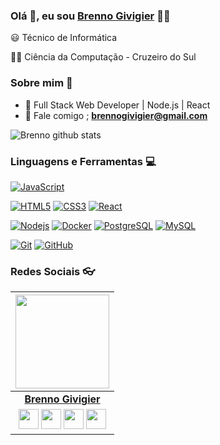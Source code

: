 
### Olá 👋, eu sou [Brenno Givigier]() 👨‍💻



:smiley: Técnico de Informática

👨‍🎓 Ciência da Computação - Cruzeiro do Sul

### Sobre mim :eyes:

- :dart: Full Stack Web Developer | Node.js | React   
- :e-mail: Fale comigo ; **[brennogivigier@gmail.com](brennogivigier@gmail.com)**

![Brenno github stats](https://github-readme-stats.vercel.app/api?username=brennogf&show_icons=true&hide_border=true)

### Linguagens e Ferramentas :computer:

[![JavaScript](https://img.shields.io/badge/-JavaScript-black?style=flat&logo=javascript&link=https://github.com/brennogf)](https://github.com/brennogf) 

[![HTML5](https://img.shields.io/badge/-HTML5-E34F26?style=flat&logo=html5&logoColor=white&link=https://github.com/brennogf)](https://github.com/brennogf) [![CSS3](https://img.shields.io/badge/-CSS3-1572B6?style=flat&logo=css3&link=https://github.com/brennogf)](https://github.com/brennogf) [![React](https://img.shields.io/badge/-React-black?style=flat&logo=react&link=https://github.com/brennogf)](https://github.com/brennogf)

[![Nodejs](https://img.shields.io/badge/-Nodejs-black?style=flat&logo=Node.js&link=https://github.com/brennogf)](https://github.com/brennogf) [![Docker](https://img.shields.io/badge/-Docker-black?style=flat&logo=docker&link=https://github.com/brennogf)](https://github.com/brennogf) [![PostgreSQL](https://img.shields.io/badge/-PostgreSQL-336791?style=flat&logo=postgresql&link=https://github.com/brennogf)](https://github.com/brennogf) [![MySQL](https://img.shields.io/badge/-MySQL-black?style=flat&logo=mysql&link=https://github.com/brennogf)](https://github.com/brennogf)

[![Git](https://img.shields.io/badge/-Git-black?style=flat&logo=git&link=https://github.com/brennogf)](https://github.com/brennogf)  [![GitHub](https://img.shields.io/badge/-GitHub-181717?style=flat&logo=github&link=https://github.com/brennogf)](https://github.com/brennogf)

### Redes Sociais 👓

|  <a href="https://github.com/brennogf/"><img src="https://icon-library.net//images/icon-programmer/icon-programmer-14.jpg" width="150px" height="150px" /></a> |
|:---------------------------------------------------------------------------------------------------------------------------------------: |
|       **[Brenno Givigier](https://github.com/brennogf/)**                                                                                |
|<a href="https://twitter.com/brennogf"><img src="https://i.ibb.co/kmgQVyW/twitter.png" width="32px" height="32px"></a> <a href="https://www.instagram.com/brennogivigier/"><img src="https://www.vectorlogo.zone/logos/instagram/instagram-icon.svg" width="32px" height="32px"></a> <a href="https://www.facebook.com/brenno.givigier/"><img src="https://i.ibb.co/zmYNW4p/facebook.png" width="32px" height="32px"></a> <a href="https://www.linkedin.com/in/brenno-givigier/"><img src="https://i.ibb.co/Kx2GSrT/linkedin.png" width="32px" height="32px"></a> |
